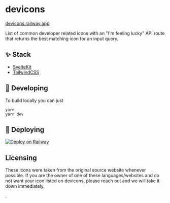 # devicons

[devicons.railway.app](https://devicons.railway.app)

List of common developer related icons with an "I'm feeling lucky" API route that returns the best matching icon for an input query.

## ✨ Stack

- [SvelteKit](https://kit.svelte.dev/)
- [TailwindCSS](https://tailwindcss.com/docs)

## 🔨 Developing

To build locally you can just

```
yarn
yarn dev
```

## 🚀 Deploying

[![Deploy on Railway](https://railway.app/button.svg)](https://railway.app/new/template?template=https%3A%2F%2Fgithub.com%2Frailwayapp%2Fdevicons)

## Licensing

These icons were taken from the original source website whenever possible. If you are the owner of one of these languages/websites and do not want your icon listed on devicons, please reach out and we will take it down immediately.

.
